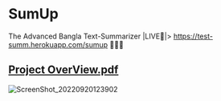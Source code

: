 # SumUp
The Advanced Bangla Text-Summarizer |LIVE🔴|> https://test-summ.herokuapp.com/sumup  🚀🚀🚀

## [Project OverView.pdf](https://github.com/khatamirock/summarizer/files/9429237/Project.Title.pdf)
![ScreenShot_20220920123902](https://user-images.githubusercontent.com/67198296/191185293-5d74db2f-e3dc-4947-89c3-fe40a0922d3d.png)
